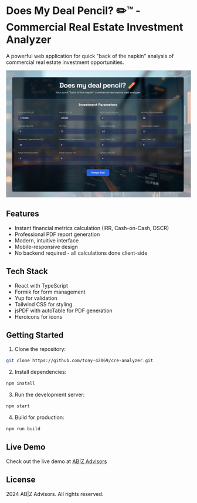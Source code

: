 # Does My Deal Pencil? ✏️™ - Commercial Real Estate Investment Analyzer

A powerful web application for quick "back of the napkin" analysis of commercial real estate investment opportunities.

![Preview](./src/assets/preview.png)

## Features

- Instant financial metrics calculation (IRR, Cash-on-Cash, DSCR)
- Professional PDF report generation
- Modern, intuitive interface
- Mobile-responsive design
- No backend required - all calculations done client-side

## Tech Stack

- React with TypeScript
- Formik for form management
- Yup for validation
- Tailwind CSS for styling
- jsPDF with autoTable for PDF generation
- Heroicons for icons

## Getting Started

1. Clone the repository:
```bash
git clone https://github.com/tony-42069/cre-analyzer.git
```

2. Install dependencies:
```bash
npm install
```

3. Run the development server:
```bash
npm start
```

4. Build for production:
```bash
npm run build
```

## Live Demo

Check out the live demo at [AB|Z Advisors](https://www.abizadvisors.com)

## License

 2024 AB|Z Advisors. All rights reserved.
